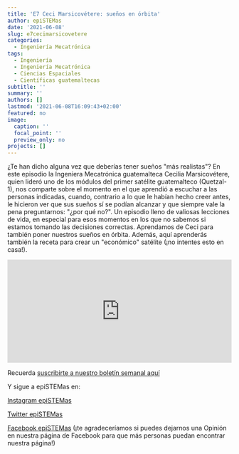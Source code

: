 ```yaml
---
title: 'E7 Ceci Marsicovétere: sueños en órbita'
author: epiSTEMas
date: '2021-06-08'
slug: e7cecimarsicovetere
categories:
  - Ingeniería Mecatrónica
tags:
  - Ingeniería
  - Ingeniería Mecatrónica
  - Ciencias Espaciales
  - Científicas guatemaltecas
subtitle: ''
summary: ''
authors: []
lastmod: '2021-06-08T16:09:43+02:00'
featured: no
image:
  caption: ''
  focal_point: ''
  preview_only: no
projects: []
---
```


¿Te han dicho alguna vez que deberías tener sueños "más realistas"? En este episodio la Ingeniera Mecatrónica guatemalteca Cecilia Marsicovétere, quien lideró uno de los módulos del primer satélite guatemalteco (Quetzal-1), nos comparte sobre el momento en el que aprendió a escuchar a las personas indicadas, cuando, contrario a lo que le habían hecho creer antes, le hicieron ver que sus sueños sí se podían alcanzar y que siempre vale la pena preguntarnos: "¿por qué no?". Un episodio lleno de valiosas lecciones de vida, en especial para esos momentos en los que no sabemos si estamos tomando las decisiones correctas. Aprendamos de Ceci para también poner nuestros sueños en órbita. Además, aquí aprenderás también la receta para crear un "económico" satélite (¡no intentes esto en casa!).   

<iframe src="https://open.spotify.com/embed/episode/6W5Z4hT9QqZOJRl4AThXpX" width="100%" height="232" frameBorder="0" allowtransparency="true" allow="encrypted-media"></iframe>


Recuerda [suscribirte a nuestro boletín semanal aquí](http://eepurl.com/hyEnr1)

Y sigue a epiSTEMas en:

[Instagram epiSTEMas](https://www.instagram.com/epistemas/)  

[Twitter epiSTEMas](https://twitter.com/epiSTEMas_Pod)

[Facebook epiSTEMas](https://www.facebook.com/epiSTEMasPod) (¡te agradeceríamos si puedes dejarnos una Opinión en nuestra página de Facebook para que más personas puedan encontrar nuestra página!)
